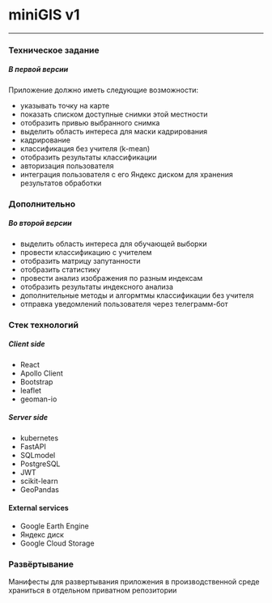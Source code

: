 # miniGIS v1

---

### Техническое задание
##### В первой версии
Приложение должно иметь следующие возможности:

- указывать точку на карте
- показать списком доступные снимки этой местности
- отобразить привью выбранного снимка
- выделить область интереса для маски кадрирования
- кадрирование
- классификация без учителя (k-mean)
- отобразить результаты классификации
- авторизация пользователя
- интеграция пользователя с его Яндекс диском для хранения результатов обработки

### Дополнительно
##### Во второй версии
- выделить область интереса для обучающей выборки
- провести классификацию с учителем
- отобразить матрицу запутанности
- отобразить статистику
- провести анализ изображения по разным индексам
- отобразить результаты индексного анализа
- дополнительные методы и алгормтмы классификации без учителя
- отправка уведомлений пользователя через телеграмм-бот

### Стек технологий

##### Client side
- React
- Apollo Client
- Bootstrap
- leaflet
- geoman-io

##### Server side
- kubernetes
- FastAPI
- SQLmodel
- PostgreSQL
- JWT
- scikit-learn
- GeoPandas

#### External services
- Google Earth Engine
- Яндекс диск
- Google Cloud Storage






### Развёртывание
Манифесты для развертывания приложения в производственной среде храниться в отдельном приватном репозитории